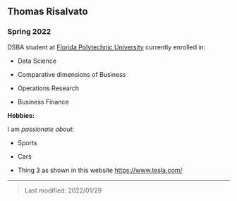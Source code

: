 ## Thomas Risalvato

### Spring 2022 

DSBA student at [Florida Polytechnic University](https://www.floridapoly.edu) currently enrolled in: 

- Data Science

- Comparative dimensions of Business

- Operations Research

- Business Finance

**Hobbies:**

I am _passionate about_: 

- Sports

- Cars

- Thing 3 as shown in this website <https://www.tesla.com/>

***

> Last modified: 2022/01/29
